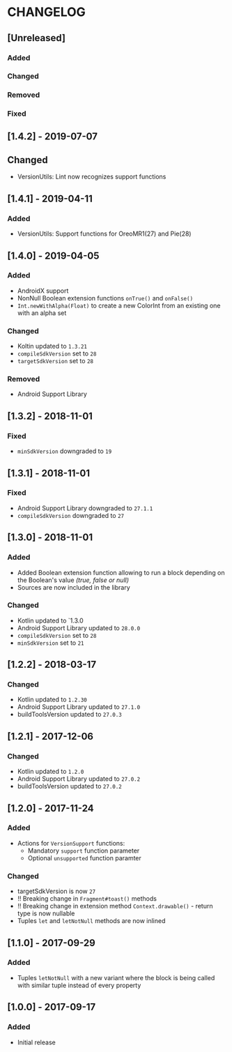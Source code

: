 # CHANGELOG

## [Unreleased]
### Added
### Changed
### Removed
### Fixed

## [1.4.2] - 2019-07-07
## Changed
* VersionUtils: Lint now recognizes support functions

## [1.4.1] - 2019-04-11
### Added
* VersionUtils: Support functions for OreoMR1(27) and Pie(28)

## [1.4.0] - 2019-04-05
### Added
* AndroidX support
* NonNull Boolean extension functions `onTrue()` and `onFalse()`
* `Int.newWithAlpha(Float)` to create a new ColorInt from an existing one with an alpha set

### Changed
* Koltin updated to `1.3.21`
* `compileSdkVersion` set to `28`
* `targetSdkVersion` set to `28` 

### Removed
* Android Support Library

## [1.3.2] - 2018-11-01
### Fixed
* `minSdkVersion` downgraded to `19`

## [1.3.1] - 2018-11-01
### Fixed
* Android Support Library downgraded to `27.1.1`
* `compileSdkVersion` downgraded to `27`

## [1.3.0] - 2018-11-01
### Added
* Added Boolean extension function allowing to run a block depending on the Boolean's value _(true, false or null)_
* Sources are now included in the library

### Changed
* Kotlin updated to `1.3.0
* Android Support Library updated to `28.0.0`
* `compileSdkVersion` set to `28`
* `minSdkVersion` set to `21`

## [1.2.2] - 2018-03-17
### Changed
* Kotlin updated to `1.2.30`
* Android Support Library updated to `27.1.0`
* buildToolsVersion updated to `27.0.3`

## [1.2.1] - 2017-12-06
### Changed
* Kotlin updated to `1.2.0`
* Android Support Library updated to `27.0.2`
* buildToolsVersion updated to `27.0.2`

## [1.2.0] - 2017-11-24
### Added
* Actions for `VersionSupport` functions:
  * Mandatory `support` function parameter
  * Optional `unsupported` function paramter

### Changed
* targetSdkVersion is now `27`
* !! Breaking change in `Fragment#toast()` methods
* !! Breaking change in extension method `Context.drawable()` - return type is now nullable
* Tuples `let` and `letNotNull` methods are now inlined

## [1.1.0] - 2017-09-29
### Added
* Tuples `letNotNull` with a new variant where the block is being called with similar tuple instead of every property


## [1.0.0] - 2017-09-17
### Added
* Initial release
